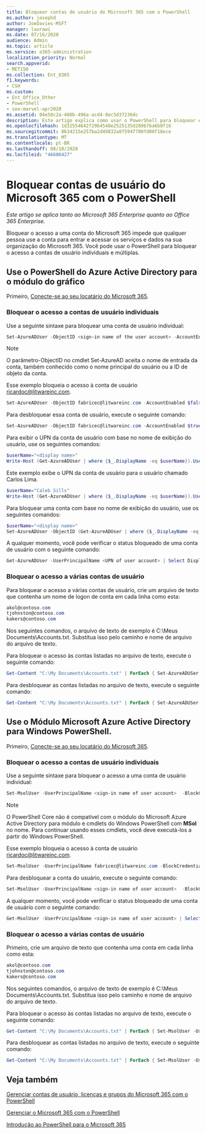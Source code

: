 ```yaml
---
title: Bloquear contas de usuário do Microsoft 365 com o PowerShell
ms.author: josephd
author: JoeDavies-MSFT
manager: laurawi
ms.date: 07/16/2020
audience: Admin
ms.topic: article
ms.service: o365-administration
localization_priority: Normal
search.appverid:
- MET150
ms.collection: Ent_O365
f1.keywords:
- CSH
ms.custom:
- Ent_Office_Other
- PowerShell
- seo-marvel-apr2020
ms.assetid: 04e58c2a-400b-496a-acd4-8ec5d37236dc
description: Este artigo explica como usar o PowerShell para bloquear e desbloquear o acesso às contas do Microsoft 365.
ms.openlocfilehash: 1d32554642f29b4548e2525135d20967ba6b0f16
ms.sourcegitcommit: 8634215e257ba2d49832a8f5947700fd00f18ece
ms.translationtype: MT
ms.contentlocale: pt-BR
ms.lasthandoff: 08/10/2020
ms.locfileid: "46606427"
---
```

# <a name="block-microsoft-365-user-accounts-with-powershell"></a>Bloquear contas de usuário do Microsoft 365 com o PowerShell

*Este artigo se aplica tanto ao Microsoft 365 Enterprise quanto ao Office 365 Enterprise.*

Bloquear o acesso a uma conta do Microsoft 365 impede que qualquer pessoa use a conta para entrar e acessar os serviços e dados na sua organização do Microsoft 365. Você pode usar o PowerShell para bloquear o acesso a contas de usuário individuais e múltiplas.

## <a name="use-the-azure-active-directory-powershell-for-graph-module"></a>Use o PowerShell do Azure Active Directory para o módulo do gráfico

Primeiro, [Conecte-se ao seu locatário do Microsoft 365](connect-to-office-365-powershell.md#connect-with-the-azure-active-directory-powershell-for-graph-module).
 
### <a name="block-access-to-individual-user-accounts"></a>Bloquear o acesso a contas de usuário individuais

Use a seguinte sintaxe para bloquear uma conta de usuário individual:
  
```powershell
Set-AzureADUser -ObjectID <sign-in name of the user account> -AccountEnabled $false
```

> [!NOTE]
> O parâmetro-ObjectID no cmdlet Set-AzureAD aceita o nome de entrada da conta, também conhecido como o nome principal do usuário ou a ID de objeto da conta. 
  
Esse exemplo bloqueia o acesso à conta de usuário ricardoc@litwareinc.com.
  
```powershell
Set-AzureADUser -ObjectID fabricec@litwareinc.com -AccountEnabled $false
```

Para desbloquear essa conta de usuário, execute o seguinte comando:
  
```powershell
Set-AzureADUser -ObjectID fabricec@litwareinc.com -AccountEnabled $true
```

Para exibir o UPN da conta de usuário com base no nome de exibição do usuário, use os seguintes comandos:
  
```powershell
$userName="<display name>"
Write-Host (Get-AzureADUser | where {$_.DisplayName -eq $userName}).UserPrincipalName

```

Este exemplo exibe o UPN da conta de usuário para o usuário chamado Carlos Lima.
  
```powershell
$userName="Caleb Sills"
Write-Host (Get-AzureADUser | where {$_.DisplayName -eq $userName}).UserPrincipalName
```

Para bloquear uma conta com base no nome de exibição do usuário, use os seguintes comandos:
  
```powershell
$userName="<display name>"
Set-AzureADUser -ObjectID (Get-AzureADUser | where {$_.DisplayName -eq $userName}).UserPrincipalName -AccountEnabled $false

```

A qualquer momento, você pode verificar o status bloqueado de uma conta de usuário com o seguinte comando:
  
```powershell
Get-AzureADUser -UserPrincipalName <UPN of user account> | Select DisplayName,AccountEnabled
```

### <a name="block-access-to-multiple-user-accounts"></a>Bloquear o acesso a várias contas de usuário

Para bloquear o acesso a várias contas de usuário, crie um arquivo de texto que contenha um nome de logon de conta em cada linha como esta:
    
  ```powershell
akol@contoso.com
tjohnston@contoso.com
kakers@contoso.com
  ```

Nos seguintes comandos, o arquivo de texto de exemplo é C:\Meus Documents\Accounts.txt. Substitua isso pelo caminho e nome de arquivo do arquivo de texto.
  
Para bloquear o acesso às contas listadas no arquivo de texto, execute o seguinte comando:
    
```powershell
Get-Content "C:\My Documents\Accounts.txt" | ForEach { Set-AzureADUSer -ObjectID $_ -AccountEnabled $false }
```

Para desbloquear as contas listadas no arquivo de texto, execute o seguinte comando:
    
```powershell
Get-Content "C:\My Documents\Accounts.txt" | ForEach { Set-AzureADUSer -ObjectID $_ -AccountEnabled $true }
```

## <a name="use-the-microsoft-azure-active-directory-module-for-windows-powershell"></a>Use o Módulo Microsoft Azure Active Directory para Windows PowerShell.

Primeiro, [Conecte-se ao seu locatário do Microsoft 365](connect-to-office-365-powershell.md#connect-with-the-microsoft-azure-active-directory-module-for-windows-powershell).
    
### <a name="block-access-to-individual-user-accounts"></a>Bloquear o acesso a contas de usuário individuais

Use a seguinte sintaxe para bloquear o acesso a uma conta de usuário individual:
  
```powershell
Set-MsolUser -UserPrincipalName <sign-in name of user account>  -BlockCredential $true
```

>[!Note]
>O PowerShell Core não é compatível com o módulo do Microsoft Azure Active Directory para módulo e cmdlets do Windows PowerShell com **MSol** no nome. Para continuar usando esses cmdlets, você deve executá-los a partir do Windows PowerShell.
>

Esse exemplo bloqueia o acesso à conta de usuário ricardoc@litwareinc.com.
  
```powershell
Set-MsolUser -UserPrincipalName fabricec@litwareinc.com -BlockCredential $true
```

Para desbloquear a conta do usuário, execute o seguinte comando:
  
```powershell
Set-MsolUser -UserPrincipalName <sign-in name of user account>  -BlockCredential $false
```

A qualquer momento, você pode verificar o status bloqueado de uma conta de usuário com o seguinte comando:
  
```powershell
Get-MsolUser -UserPrincipalName <sign-in name of user account> | Select DisplayName,BlockCredential
```

### <a name="block-access-to-multiple-user-accounts"></a>Bloquear o acesso a várias contas de usuário

Primeiro, crie um arquivo de texto que contenha uma conta em cada linha como esta:
    
```powershell
akol@contoso.com
tjohnston@contoso.com
kakers@contoso.com
```

Nos seguintes comandos, o arquivo de texto de exemplo é C:\Meus Documents\Accounts.txt. Substitua isso pelo caminho e nome de arquivo do arquivo de texto.
    
Para bloquear o acesso às contas listadas no arquivo de texto, execute o seguinte comando:
    
  ```powershell
  Get-Content "C:\My Documents\Accounts.txt" | ForEach { Set-MsolUser -UserPrincipalName $_ -BlockCredential $true }
  ```
Para desbloquear as contas listadas no arquivo de texto, execute o seguinte comando:
    
  ```powershell
  Get-Content "C:\My Documents\Accounts.txt" | ForEach { Set-MsolUser -UserPrincipalName $_ -BlockCredential $false }
  ```

## <a name="see-also"></a>Veja também

[Gerenciar contas de usuário, licenças e grupos do Microsoft 365 com o PowerShell](manage-user-accounts-and-licenses-with-office-365-powershell.md)
  
[Gerenciar o Microsoft 365 com o PowerShell](manage-office-365-with-office-365-powershell.md)
  
[Introdução ao PowerShell para o Microsoft 365](getting-started-with-office-365-powershell.md)
